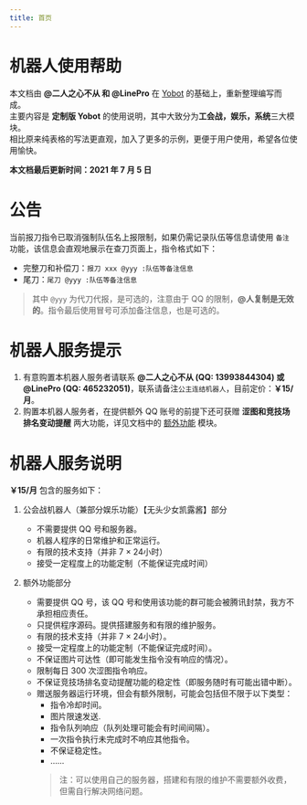 ```yaml
---
title: 首页
---
```


# 机器人使用帮助
本文档由 **@二人之心不从 和 @LinePro** 在 [Yobot](https://github.com/yuudi/yobot) 的基础上，重新整理编写而成。  
主要内容是 **定制版 Yobot** 的使用说明，其中大致分为**工会战，娱乐，系统**三大模块。  
相比原来纯表格的写法更直观，加入了更多的示例，更便于用户使用，希望各位使用愉快。

**本文档最后更新时间：2021 年 7 月 5 日**

# 公告
当前报刀指令已取消强制队伍名上报限制，如果仍需记录队伍等信息请使用 `备注` 功能，该信息会直观地展示在查刀页面上，指令格式如下：
* 完整刀和补偿刀：`报刀 xxx @yyy :队伍等备注信息`
* 尾刀：`尾刀 @yyy :队伍等备注信息`
> 其中 `@yyy` 为代刀代报，是可选的，注意由于 QQ 的限制，**@人复制是无效的**。指令最后使用冒号可添加备注信息，也是可选的。

# 机器人服务提示
1. 有意购置本机器人服务者请联系 **@二人之心不从 (QQ: 13993844304) 或 @LinePro (QQ: 465232051)**，联系请备注`公主连结机器人`，目前定价：**￥15/月**。
2. 购置本机器人服务者，在提供额外 QQ 账号的前提下还可获赠 **涩图和竞技场排名变动提醒** 两大功能，详见文档中的 [额外功能](./extra/README.md) 模块。

# 机器人服务说明
**￥15/月** 包含的服务如下：
1. 公会战机器人（兼部分娱乐功能）【无头少女凯露酱】部分
    * 不需要提供 QQ 号和服务器。
    * 机器人程序的日常维护和正常运行。
    * 有限的技术支持（并非 7 × 24小时）
    * 接受一定程度上的功能定制（不能保证完成时间）

2. 额外功能部分
    * 需要提供 QQ 号，该 QQ 号和使用该功能的群可能会被腾讯封禁，我方不承担相应责任。
    * 只提供程序源码。提供搭建服务和有限的维护服务。
    * 有限的技术支持（并非 7 × 24小时）。
    * 接受一定程度上的功能定制（不能保证完成时间）。
    * 不保证图片可达性（即可能发生指令没有响应的情况）。
    * 限制每日 300 次涩图指令响应。
    * 不保证竞技场排名变动提醒功能的稳定性（即服务随时有可能出错中断）。
    * 赠送服务器运行环境，但会有额外限制，可能会包括但不限于以下类型：
        * 指令冷却时间。
        * 图片限速发送.
        * 指令队列响应（队列处理可能会有时间间隔）。
        * 一次指令执行未完成时不响应其他指令。
        * 不保证稳定性。
        * ……
        > 注：可以使用自己的服务器，搭建和有限的维护不需要额外收费，但需自行解决网络问题。
